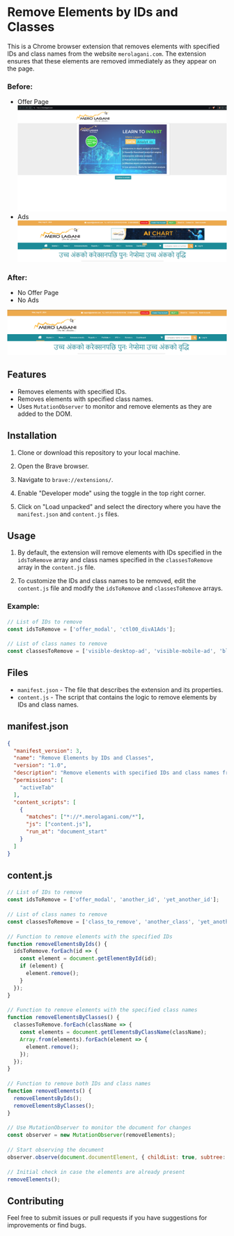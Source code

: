 # Remove Elements by IDs and Classes

This is a Chrome browser extension that removes elements with specified IDs and class names from the website `merolagani.com`. The extension ensures that these elements are removed immediately as they appear on the page.

### Before:
- Offer Page
![alt text](./img/image.png)
- Ads
![alt text](./img/image-1.png)

### After:

- No Offer Page
- No Ads

![alt text](./img/image-2.png)

## Features

- Removes elements with specified IDs.
- Removes elements with specified class names.
- Uses `MutationObserver` to monitor and remove elements as they are added to the DOM.

## Installation

1. Clone or download this repository to your local machine.

2. Open the Brave browser.

3. Navigate to `brave://extensions/`.

4. Enable "Developer mode" using the toggle in the top right corner.

5. Click on "Load unpacked" and select the directory where you have the `manifest.json` and `content.js` files.

## Usage

1. By default, the extension will remove elements with IDs specified in the `idsToRemove` array and class names specified in the `classesToRemove` array in the `content.js` file.

2. To customize the IDs and class names to be removed, edit the `content.js` file and modify the `idsToRemove` and `classesToRemove` arrays.

### Example:

```javascript
// List of IDs to remove
const idsToRemove = ['offer_modal', 'ctl00_divA1Ads'];

// List of class names to remove
const classesToRemove = ['visible-desktop-ad', 'visible-mobile-ad', 'blink label label-warning', 'news-inner-ads'];
```

## Files

- `manifest.json` - The file that describes the extension and its properties.
- `content.js` - The script that contains the logic to remove elements by IDs and class names.

## manifest.json

```json
{
  "manifest_version": 3,
  "name": "Remove Elements by IDs and Classes",
  "version": "1.0",
  "description": "Remove elements with specified IDs and class names from merolagani.com",
  "permissions": [
    "activeTab"
  ],
  "content_scripts": [
    {
      "matches": ["*://*.merolagani.com/*"],
      "js": ["content.js"],
      "run_at": "document_start"
    }
  ]
}
```

## content.js

```javascript
// List of IDs to remove
const idsToRemove = ['offer_modal', 'another_id', 'yet_another_id'];

// List of class names to remove
const classesToRemove = ['class_to_remove', 'another_class', 'yet_another_class'];

// Function to remove elements with the specified IDs
function removeElementsByIds() {
  idsToRemove.forEach(id => {
    const element = document.getElementById(id);
    if (element) {
      element.remove();
    }
  });
}

// Function to remove elements with the specified class names
function removeElementsByClasses() {
  classesToRemove.forEach(className => {
    const elements = document.getElementsByClassName(className);
    Array.from(elements).forEach(element => {
      element.remove();
    });
  });
}

// Function to remove both IDs and class names
function removeElements() {
  removeElementsByIds();
  removeElementsByClasses();
}

// Use MutationObserver to monitor the document for changes
const observer = new MutationObserver(removeElements);

// Start observing the document
observer.observe(document.documentElement, { childList: true, subtree: true });

// Initial check in case the elements are already present
removeElements();
```

## Contributing

Feel free to submit issues or pull requests if you have suggestions for improvements or find bugs.
